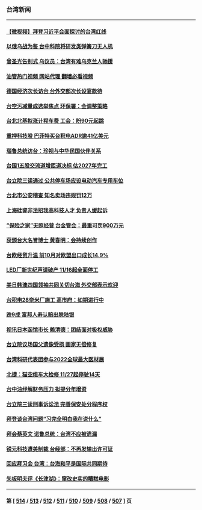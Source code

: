 ### 台湾新闻
---
#### [【微视频】拜登习近平会面探讨的台湾红线](../../pages/ncid1349361/n13866485.md?11160445) 
#### [以俄乌战为鉴 台中科院将研发类弹簧刀无人机](../../pages/ncid1349361/n13866367.md?11160445) 
#### [曾圣光告别式 乌议员：台湾有难乌克兰人驰援](../../pages/ncid1349361/n13866366.md?11160445) 
#### [油管热门视频 网站代理 翻墙必看视频](http://138.2.39.72:81/youtube.html?epic-marker?11160445)
#### [德国经济次长访台 台外交部次长设宴款待](../../pages/ncid1349361/n13866415.md?11160445) 
#### [台空污减量成选举焦点 环保署：会调整策略](../../pages/ncid1349361/n13866341.md?11160445) 
#### [台北北基拟涨计程车费 工会：盼90元起跳](../../pages/ncid1349361/n13866339.md?11160445) 
#### [重押科技股 巴菲特买台积电ADR逾41亿美元](../../pages/ncid1349361/n13866383.md?11160445) 
#### [瑙鲁总统访台：珍视与中华民国伙伴关系](../../pages/ncid1349361/n13866282.md?11160445) 
#### [台国1五股交流道增匝道决标 估2027年完工](../../pages/ncid1349361/n13866466.md?11160445) 
#### [台立院三读通过 公共停车场应设电动汽车专用车位](../../pages/ncid1349361/n13866474.md?11160445) 
#### [台北市公安稽查 知名卖场违规罚12万](../../pages/ncid1349361/n13866477.md?11160445) 
#### [上海硅睿非法招我高科技人才 负责人缓起诉](../../pages/ncid1349361/n13866342.md?11160445) 
#### [“保险之家”无照经营 台金管会：最重可罚900万元](../../pages/ncid1349361/n13866393.md?11160445) 
#### [获颁台大名誉博士 黄春明：会持续创作](../../pages/ncid1349361/n13866343.md?11160445) 
#### [台欧经贸升温 前10月对欧盟出口成长14.9%](../../pages/ncid1349361/n13866370.md?11160445) 
#### [LED厂新世纪声请破产 11/16起全面停工](../../pages/ncid1349361/n13866363.md?11160445) 
#### [美日韩澳四国领袖共同关切台海 外交部表示欢迎](../../pages/ncid1349361/n13866419.md?11160445) 
#### [台积电28奈米厂施工 高市府：如期进行中](../../pages/ncid1349361/n13866417.md?11160445) 
#### [跌9成 富邦人寿认赔出脱陆银](../../pages/ncid1349361/n13866412.md?11160445) 
#### [视讯日本函馆市长 赖清德：团结面对极权威胁](../../pages/ncid1349361/n13866392.md?11160445) 
#### [台立院议场国父遗像受损 画家无偿修复](../../pages/ncid1349361/n13866373.md?11160445) 
#### [台湾科研代表团参与2022全球最大医材展](../../pages/ncid1349361/n13866388.md?11160445) 
#### [北捷：猫空缆车大检修 11/27起停驶14天](../../pages/ncid1349361/n13866385.md?11160445) 
#### [台中油纾解财务压力 拟提分年增资](../../pages/ncid1349361/n13866345.md?11160445) 
#### [台立院三读刑事诉讼法 完善保安处分程序权](../../pages/ncid1349361/n13866347.md?11160445) 
#### [拜登谈台湾问题“习完全明白我在说什么”](../../pages/ncid1349361/n13866349.md?11160445) 
#### [拜会蔡英文 诺鲁总统：台湾不应被遗漏](../../pages/ncid1349361/n13866314.md?11160445) 
#### [锐元科技遭美制裁 台经部：不再发输出许可证](../../pages/ncid1349361/n13866337.md?11160445) 
#### [回应拜习会 台湾：台海和平是国际共同期待](../../pages/ncid1349361/n13866235.md?11160445) 
#### [矢板明夫评《长津湖》：窜改史实的糟糕电影](../../pages/ncid1349361/n13866189.md?11160445) 

---
#### 第 [ [514](./514.md?11160445) / [513](./513.md?11160445) / [512](./512.md?11160445) / [511](./511.md?11160445) / [510](./510.md?11160445) / [509](./509.md?11160445) / [508](./508.md?11160445) / [507](./507.md?11160445) ] 页
